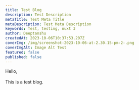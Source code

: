 ```yaml
---
title: Test Blog
description: Test Description
metaTitle: Test Meta Title
metaDescription: Test Meta Description
keywords: Test, testing, nuxt 3
author: Deeptanshu
createdAt: 2023-10-06T10:37:53.207Z
coverImg: /img/screenshot-2023-10-06-at-2.30.15-pm-2-.png
coverImgAlt: Image Alt Test
featured: false
published: false
---
```

H﻿ello, \
\
T﻿his is a test blog.